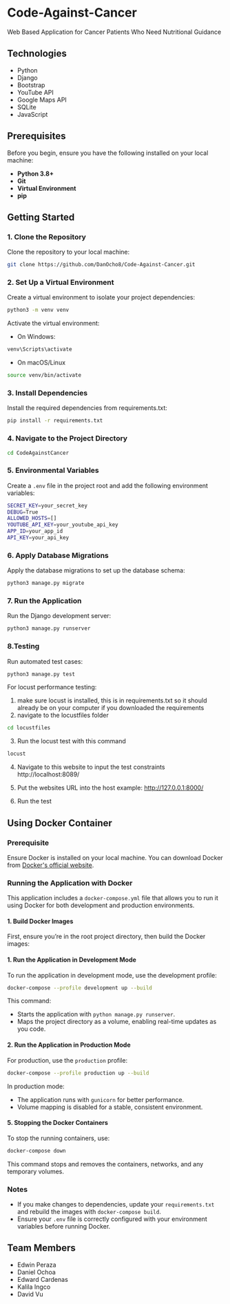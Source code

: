 # Code-Against-Cancer

Web Based Application for Cancer Patients Who Need Nutritional Guidance

## Technologies

- Python
- Django
- Bootstrap
- YouTube API
- Google Maps API
- SQLite
- JavaScript

## Prerequisites

Before you begin, ensure you have the following installed on your local machine:

- **Python 3.8+**
- **Git**
- **Virtual Environment**
- **pip**

## Getting Started

### 1. Clone the Repository

Clone the repository to your local machine:

```bash
git clone https://github.com/DanOcho8/Code-Against-Cancer.git
```

### 2. Set Up a Virtual Environment

Create a virtual environment to isolate your project dependencies:

```bash
python3 -m venv venv
```

Activate the virtual environment:

- On Windows:

```bash
venv\Scripts\activate

```

- On macOS/Linux

```bash
source venv/bin/activate

```

### 3. Install Dependencies

Install the required dependencies from requirements.txt:

```bash
pip install -r requirements.txt
```

### 4. Navigate to the Project Directory

```bash
cd CodeAgainstCancer
```

### 5. Environmental Variables

Create a `.env` file in the project root and add the following environment variables:

```bash
SECRET_KEY=your_secret_key
DEBUG=True
ALLOWED_HOSTS=[]
YOUTUBE_API_KEY=your_youtube_api_key
APP_ID=your_app_id
API_KEY=your_api_key
```

### 6. Apply Database Migrations

Apply the database migrations to set up the database schema:

```bash
python3 manage.py migrate
```

### 7. Run the Application

Run the Django development server:

```bash
python3 manage.py runserver
```

### 8.Testing

Run automated test cases:

```bash
python3 manage.py test
```
For locust performance testing:
1. make sure locust is installed, this is in requirements.txt so it should already be on your computer if you downloaded the requirements
2. navigate to the locustfiles folder
```bash
cd locustfiles
```
3. Run the locust test with this command
```bash
locust 
```
4. Navigate to this website to input the test constraints
http://localhost:8089/

5. Put the websites URL into the host
   example: http://127.0.0.1:8000/
6. Run the test


## Using Docker Container

### Prerequisite

Ensure Docker is installed on your local machine. You can download Docker from [Docker's official website](https://www.docker.com/products/docker-desktop).

### Running the Application with Docker

This application includes a `docker-compose.yml` file that allows you to run it using Docker for both development and production environments.

#### 1. Build Docker Images

First, ensure you’re in the root project directory, then build the Docker images:

#### 1. Run the Application in Development Mode

To run the application in development mode, use the development profile:

```bash
docker-compose --profile development up --build
```

This command:

- Starts the application with `python manage.py runserver`.
- Maps the project directory as a volume, enabling real-time updates as you code.

#### 2. Run the Application in Production Mode

For production, use the `production` profile:

```bash
docker-compose --profile production up --build
```

In production mode:

- The application runs with `gunicorn` for better performance.
- Volume mapping is disabled for a stable, consistent environment.

#### 5. Stopping the Docker Containers

To stop the running containers, use:

```bash
docker-compose down
```

This command stops and removes the containers, networks, and any temporary volumes.

### Notes

- If you make changes to dependencies, update your `requirements.txt` and rebuild the images with `docker-compose build`.
- Ensure your `.env` file is correctly configured with your environment variables before running Docker.

## Team Members

- Edwin Peraza
- Daniel Ochoa
- Edward Cardenas
- Kalila Ingco
- David Vu
